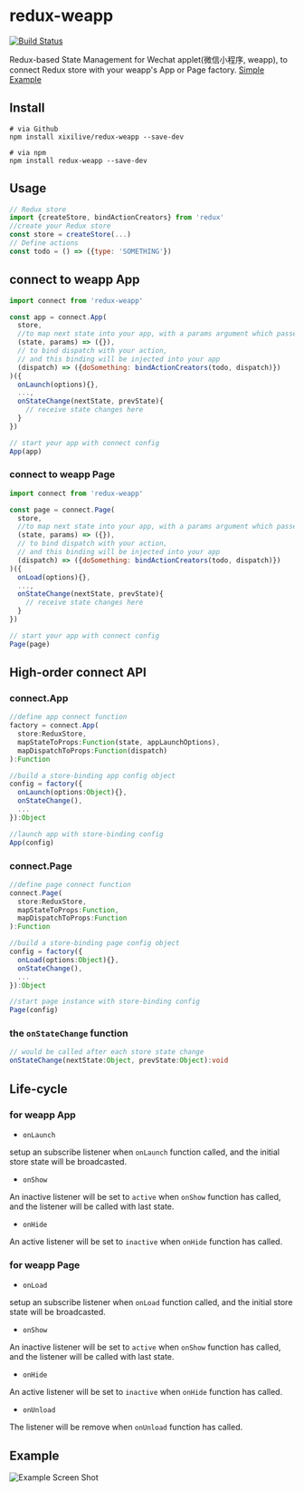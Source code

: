 # redux-weapp

[![Build Status](https://travis-ci.org/xixilive/redux-weapp.svg?branch=master)](https://travis-ci.org/xixilive/redux-weapp)

Redux-based State Management for Wechat applet(微信小程序, weapp), to connect Redux store with your weapp's App or Page factory. [Simple Example](https://github.com/xixilive/wxweather)

## Install

```
# via Github
npm install xixilive/redux-weapp --save-dev

# via npm
npm install redux-weapp --save-dev
```

## Usage

```js
// Redux store
import {createStore, bindActionCreators} from 'redux'
//create your Redux store
const store = createStore(...)
// Define actions
const todo = () => ({type: 'SOMETHING'})
```

## connect to weapp App

```js
import connect from 'redux-weapp'

const app = connect.App(
  store,
  //to map next state into your app, with a params argument which passed on `App.onLaunch` life-cycle
  (state, params) => ({}),
  // to bind dispatch with your action,
  // and this binding will be injected into your app
  (dispatch) => ({doSomething: bindActionCreators(todo, dispatch)})
)({
  onLaunch(options){},
  ...,
  onStateChange(nextState, prevState){
    // receive state changes here
  }
})

// start your app with connect config
App(app)
```

### connect to weapp Page

```js
import connect from 'redux-weapp'

const page = connect.Page(
  store,
  //to map next state into your app, with a params argument which passed on `Page.onLoad` life-cycle
  (state, params) => ({}),
  // to bind dispatch with your action,
  // and this binding will be injected into your app
  (dispatch) => ({doSomething: bindActionCreators(todo, dispatch)})
)({
  onLoad(options){},
  ...,
  onStateChange(nextState, prevState){
    // receive state changes here
  }
})

// start your app with connect config
Page(page)
```

## High-order connect API

### connect.App

```ts
//define app connect function
factory = connect.App(
  store:ReduxStore, 
  mapStateToProps:Function(state, appLaunchOptions), 
  mapDispatchToProps:Function(dispatch)
):Function

//build a store-binding app config object
config = factory({
  onLaunch(options:Object){},
  onStateChange(),
  ...
}):Object

//launch app with store-binding config
App(config)
```

### connect.Page

```ts
//define page connect function
connect.Page(
  store:ReduxStore, 
  mapStateToProps:Function, 
  mapDispatchToProps:Function
):Function

//build a store-binding page config object
config = factory({
  onLoad(options:Object){},
  onStateChange(),
  ...
}):Object

//start page instance with store-binding config
Page(config)
```

### the `onStateChange` function

```ts
// would be called after each store state change
onStateChange(nextState:Object, prevState:Object):void
```

## Life-cycle

### for weapp App

- `onLaunch`

setup an subscribe listener when `onLaunch` function called, and the initial store state will be broadcasted.

- `onShow`

An inactive listener will be set to `active` when `onShow` function has called, and the listener will be called with last state.

- `onHide`

An active listener will be set to `inactive` when `onHide` function has called.

### for weapp Page

- `onLoad`

setup an subscribe listener when `onLoad` function called, and the initial store state will be broadcasted.

- `onShow`

An inactive listener will be set to `active` when `onShow` function has called, and the listener will be called with last state.

- `onHide`

An active listener will be set to `inactive` when `onHide` function has called.

- `onUnload`

The listener will be remove when `onUnload` function has called.

## Example

![Example Screen Shot](https://raw.githubusercontent.com/xixilive/wxweather/master/doc/screenshot.jpg)
